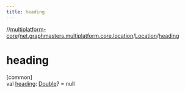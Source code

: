 ```yaml
---
title: heading
---
```

//[multiplatform-core](../../../index.html)/[net.graphmasters.multiplatform.core.location](../index.html)/[Location](index.html)/[heading](heading.html)



# heading



[common]\
val [heading](heading.html): [Double](https://kotlinlang.org/api/latest/jvm/stdlib/kotlin/-double/index.html)? = null




